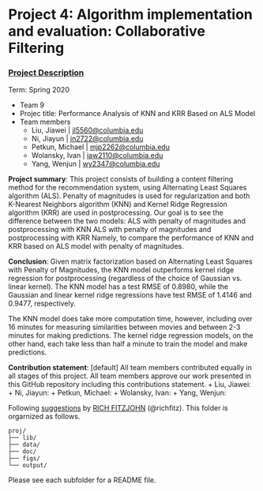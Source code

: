 # Project 4: Algorithm implementation and evaluation: Collaborative Filtering

### [Project Description](doc/project4_desc.md)

Term: Spring 2020

+ Team 9
+ Projec title: Performance Analysis of KNN and KRR Based on ALS Model
+ Team members
	+ Liu, Jiawei | jl5560@columbia.edu
	+ Ni, Jiayun | jn2722@columbia.edu
	+ Petkun, Michael | mjp2262@columbia.edu
	+ Wolansky, Ivan | iaw2110@columbia.edu
	+ Yang, Wenjun | wy2347@columbia.edu

**Project summary**:  This project consists of building a content filtering method for the recommendation system, using Alternating Least Squares algorithm (ALS). Penalty of magnitudes is used for regularization and both K-Nearest Neighbors algorithm (KNN) and Kernel Ridge Regression algorithm (KRR) are used in postprocessing.
Our goal is to see the difference between the two models:
ALS with penalty of magnitudes and postprocessing with KNN
ALS with penalty of magnitudes and postprocessing with KRR
Namely, to compare the performance of KNN and KRR based on ALS model with penalty of magnitudes.

**Conclusion**: Given matrix factorization based on Alternating Least Squares with Penalty of Magnitudes, the KNN model outperforms kernel ridge regression for postprocessing (regardless of the choice of Gaussian vs. linear kernel). The KNN model has a test RMSE of 0.8980, while the Gaussian and linear kernel ridge regressions have test RMSE of 1.4146 and 0.9477, respectively.

The KNN model does take more computation time, however, including over 16 minutes for measuring similarities between movies and between 2-3 minutes for making predictions. The kernel ridge regression models, on the other hand, each take less than half a minute to train the model and make predictions.

**Contribution statement**: [default] All team members contributed equally in all stages of this project. All team members approve our work presented in this GitHub repository including this contributions statement.
	+ Liu, Jiawei:
	+ Ni, Jiayun:
	+ Petkun, Michael:
	+ Wolansky, Ivan:
	+ Yang, Wenjun:

Following [suggestions](http://nicercode.github.io/blog/2013-04-05-projects/) by [RICH FITZJOHN](http://nicercode.github.io/about/#Team) (@richfitz). This folder is orgarnized as follows.

```
proj/
├── lib/
├── data/
├── doc/
├── figs/
└── output/
```

Please see each subfolder for a README file.

